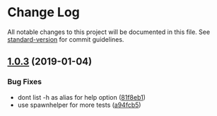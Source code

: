 # Change Log

All notable changes to this project will be documented in this file. See [standard-version](https://github.com/conventional-changelog/standard-version) for commit guidelines.

<a name="1.0.3"></a>
## [1.0.3](https://github.com/pimlie/eslint-multiplexer/compare/v1.0.2...v1.0.3) (2019-01-04)


### Bug Fixes

* dont list -h as alias for help option ([81f8eb1](https://github.com/pimlie/eslint-multiplexer/commit/81f8eb1))
* use spawnhelper for more tests ([a94fcb5](https://github.com/pimlie/eslint-multiplexer/commit/a94fcb5))
